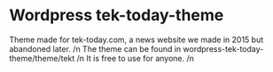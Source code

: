 # Wordpress tek-today-theme
Theme made for tek-today.com, a news website we made in 2015 but abandoned later. /n
The theme can be found in wordpress-tek-today-theme/theme/tekt /n
It is free to use for anyone. /n
